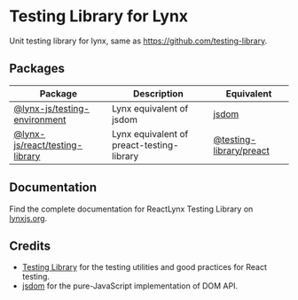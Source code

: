 # Testing Library for Lynx

Unit testing library for lynx, same as https://github.com/testing-library.

## Packages

| Package                                                    | Description                               | Equivalent                                                                           |
| ---------------------------------------------------------- | ----------------------------------------- | ------------------------------------------------------------------------------------ |
| [@lynx-js/testing-environment](./lynx-environment/)        | Lynx equivalent of jsdom                  | [jsdom](https://github.com/jsdom/jsdom)                                              |
| [@lynx-js/react/testing-library](../react/testing-library) | Lynx equivalent of preact-testing-library | [@testing-library/preact](https://github.com/testing-library/preact-testing-library) |

## Documentation

Find the complete documentation for ReactLynx Testing Library on [lynxjs.org](https://lynxjs.org/react/react-lynx-testing-library.html).

## Credits

- [Testing Library](https://testing-library.com/) for the testing utilities and good practices for React testing.
- [jsdom](https://github.com/jsdom/jsdom) for the pure-JavaScript implementation of DOM API.
